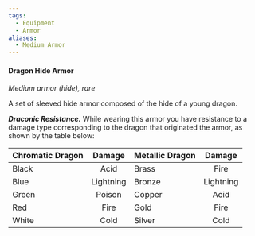 ```yaml
---
tags:
  - Equipment
  - Armor
aliases:
  - Medium Armor
---
```



#### Dragon Hide Armor
*Medium armor (hide), rare*

A set of sleeved hide armor composed of the hide of a young dragon.

***Draconic Resistance.*** While wearing this armor you have resistance to a damage type corresponding to the dragon that originated the armor, as shown by the table below:

| Chromatic Dragon | Damage    | Metallic Dragon | Damage    |
|:-----------------|:---------:|:----------------|:---------:|
| Black            | Acid      | Brass           | Fire      |
| Blue             | Lightning | Bronze          | Lightning |
| Green            | Poison    | Copper          | Acid      |
| Red              | Fire      | Gold            | Fire      |
| White            | Cold      | Silver          | Cold      |



